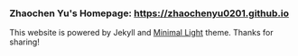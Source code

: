### Zhaochen Yu's Homepage: https://zhaochenyu0201.github.io

This website is powered by Jekyll and <a href="https://github.com/yaoyao-liu/minimal-light" target="_blank" rel="noopener">Minimal Light</a> theme. Thanks for sharing!
